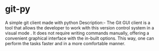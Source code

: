 # git-py
A simple git client made with python
Description:-
The Git GUI client is a tool that allows the developer to work with this version control system in a visual mode .
It does not require writing commands manually, offering a convenient graphical interface with the in-built options.
This way, one can perform the tasks faster and in a more comfortable manner.
